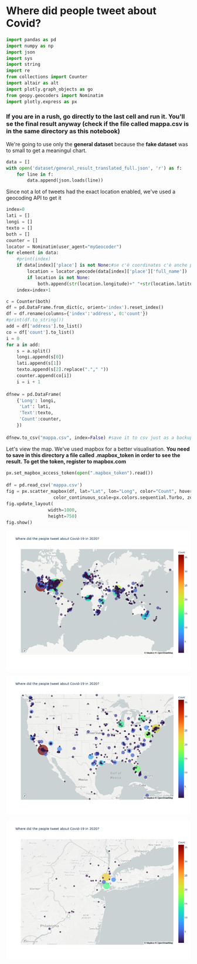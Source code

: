 # Where did people tweet about Covid?


```python
import pandas as pd
import numpy as np
import json
import sys
import string
import re
from collections import Counter
import altair as alt
import plotly.graph_objects as go
from geopy.geocoders import Nominatim
import plotly.express as px
```

### If you are in a rush, go directly to the last cell and run it. You'll se the final result anyway (check if the file called mappa.csv is in the same directory as this notebook)

We're going to use only the **general dataset** because the **fake dataset** was to small to get a meaningul chart.


```python
data = []
with open('dataset/general_result_translated_full.json', 'r') as f:
    for line in f:
        data.append(json.loads(line))
```

Since not a lot of tweets had the exact location enabled, we've used a geocoding API to get it


```python
index=0
lati = []
longi = []
texto = []
both = []
counter = []
locator = Nominatim(user_agent="myGeocoder")
for element in data: 
    #print(index)
    if data[index]['place'] is not None:#se c'è coordinates c'è anche place
        location = locator.geocode(data[index]['place']['full_name'])
        if location is not None:
            both.append(str(location.longitude)+" "+str(location.latitude) + " "+location.address.replace(" ","."))
    index=index+1
```


```python
c = Counter(both)
df = pd.DataFrame.from_dict(c, orient='index').reset_index()
df = df.rename(columns={'index':'address', 0:'count'})
#print(df.to_string())
add = df['address'].to_list()
co = df['count'].to_list()
i = 0
for a in add:
    s = a.split()
    longi.append(s[0])
    lati.append(s[1])
    texto.append(s[2].replace("."," "))
    counter.append(co[i])
    i = i + 1

dfnew = pd.DataFrame(
    {'Long': longi,
     'Lat': lati,
     'Text':texto,
     'Count':counter,
    })

dfnew.to_csv("mappa.csv", index=False) #save it to csv just as a backup
```

Let's view the map. We've used mapbox for a better visualisation. **You need to save in this directory a file called .mapbox_token in order to see the result. To get the token, register to mapbox.com**


```python
px.set_mapbox_access_token(open(".mapbox_token").read())

df = pd.read_csv('mappa.csv')
fig = px.scatter_mapbox(df, lat="Lat", lon="Long", color="Count", hover_name='Text',size="Count",size_max=40,
                  color_continuous_scale=px.colors.sequential.Turbo, zoom=0,mapbox_style='light', title="Where did the people tweet about Covid-19 in 2020?")
fig.update_layout(
                width=1000,
                height=750)
fig.show()
```

![mappa_large.png](./img/mappa_large.png)

![mappa_less_large.png](./img/mappa_less_large.png)

![mappa_less_less_large.png](./img/mappa_less_less_large.png)
